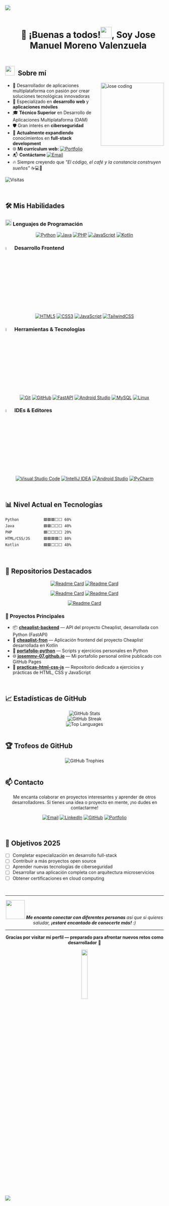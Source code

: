 <!--horizontal divider(gradient)-->
<img src="https://user-images.githubusercontent.com/73097560/115834477-dbab4500-a447-11eb-908a-139a6edaec5c.gif">

<!--h1 without bottom border-->
<div id="user-content-toc">
  <ul align="center">
    <summary><h1 style="display: inline-block">👋 ¡Buenas a todos!<img src="https://media.giphy.com/media/hvRJCLFzcasrR4ia7z/giphy.gif" width="35">, Soy Jose Manuel Moreno Valenzuela</h1></summary>
  </ul>
</div>

<!--About Me-->
## <picture><img src="https://media.giphy.com/media/ObNTw8Uzwy6KQ/giphy.gif" width="30px">&nbsp;</picture> Sobre mí

<img src="https://media.giphy.com/media/qgQUggAC3Pfv687qPC/giphy.gif" 
     width="200px" 
     align="right"
     alt="Jose coding" />

- :dizzy: Desarrollador de aplicaciones multiplataforma con pasión por crear soluciones tecnológicas innovadoras
- :iphone: Especializado en **desarrollo web** y **aplicaciones móviles**
- :mortar_board: **Técnico Superior** en Desarrollo de Aplicaciones Multiplataforma (DAM)
- :shield: Gran interés en **ciberseguridad** 
- :rocket: **Actualmente expandiendo** conocimientos en **full-stack development**
- :globe_with_meridians: **Mi currículum web:** [![Portfolio](https://img.shields.io/static/v1?label=Portfolio&message=josemmv-07.github.io&color=00D4AA&style=flat-square&logo=github)](https://josemmv-07.github.io)
- :mailbox_with_mail: **Contáctame** [![Email](https://img.shields.io/static/v1?label=email&message=josemanuelmorenovalenzuela@gmail.com&color=FF6B6B&style=flat-square&logo=gmail)](mailto:josemanuelmorenovalenzuela@gmail.com)
- :fire: Siempre creyendo que *"El código, el café y la constancia construyen sueños"* :coffee::computer::rocket:

![Visitas](https://komarev.com/ghpvc/?username=josemmv-07&color=blueviolet&style=for-the-badge)

<br>

## 🛠️ Mis Habilidades

### <picture> <img src = "https://github.com/7oSkaaa/7oSkaaa/blob/main/Images/Programming_Languages.gif?raw=true" width = 20px>  </picture> Lenguajes de Programación

<p align="center">
  <a href="https://www.python.org/" target="_blank">
    <img alt="Python" src="https://img.shields.io/badge/Python-3776AB?style=for-the-badge&logo=python&logoColor=white"></a>
  <a href="https://www.java.com/" target="_blank">
    <img alt="Java" src="https://img.shields.io/badge/Java-ED8B00?style=for-the-badge&logo=openjdk&logoColor=white"></a>
  <a href="https://www.php.net/" target="_blank">
    <img alt="PHP" src="https://img.shields.io/badge/PHP-777BB4?style=for-the-badge&logo=php&logoColor=white"></a>
  <a href="https://developer.mozilla.org/en-US/docs/Web/JavaScript" target="_blank">
    <img alt="JavaScript" src="https://img.shields.io/badge/JavaScript-F7DF1E?style=for-the-badge&logo=javascript&logoColor=black"></a>
  <a href="https://kotlinlang.org/" target="_blank">
    <img alt="Kotlin" src="https://img.shields.io/badge/Kotlin-0095D5?style=for-the-badge&logo=kotlin&logoColor=white"></a>
</p>

### <img src = "https://github.com/7oSkaaa/7oSkaaa/blob/main/Images/Front_End.gif?raw=true" width=5%> Desarrollo Frontend

<p align="center">
  <a href="https://developer.mozilla.org/en-US/docs/Web/HTML" target="_blank">
    <img alt="HTML5" src="https://img.shields.io/badge/HTML5-E34F26?style=for-the-badge&logo=html5&logoColor=white"></a>
  <a href="https://www.w3schools.com/css/" target="_blank">
    <img alt="CSS3" src="https://img.shields.io/badge/CSS3-1572B6?style=for-the-badge&logo=css3&logoColor=white"></a>
  <a href="https://developer.mozilla.org/en-US/docs/Web/JavaScript" target="_blank"> 
    <img alt="JavaScript" src="https://img.shields.io/badge/JavaScript-F7DF1E?style=for-the-badge&logo=javascript&logoColor=black"></a>
  <a href="https://tailwindcss.com/" target="_blank">
    <img alt="TailwindCSS" src="https://img.shields.io/badge/Tailwind_CSS-38B2AC?style=for-the-badge&logo=tailwind-css&logoColor=white"></a>
</p>

### <img src = "https://github.com/7oSkaaa/7oSkaaa/blob/main/Images/Software_Tools.gif?raw=true" width=5%> Herramientas & Tecnologías

<p align="center">
  <a href="#"><img alt="Git" src="https://img.shields.io/badge/Git-F05033?style=for-the-badge&logo=git&logoColor=white"></a>
  <a href="#"><img alt="GitHub" src="https://img.shields.io/badge/GitHub-181717?style=for-the-badge&logo=github&logoColor=white"></a>
  <a href="https://fastapi.tiangolo.com/" target="_blank"><img alt="FastAPI" src="https://img.shields.io/badge/FastAPI-009688?style=for-the-badge&logo=fastapi&logoColor=white"></a>
  <a href="https://developer.android.com/studio" target="_blank"><img alt="Android Studio" src="https://img.shields.io/badge/Android_Studio-3DDC84?style=for-the-badge&logo=android-studio&logoColor=white"></a>
  <a href="#"><img alt="MySQL" src="https://img.shields.io/badge/MySQL-4479A1?style=for-the-badge&logo=mysql&logoColor=white"></a>
  <a href="#"><img alt="Linux" src="https://img.shields.io/badge/Linux-FCC624?style=for-the-badge&logo=linux&logoColor=black"></a>
</p>

### <img src = "https://github.com/7oSkaaa/7oSkaaa/blob/main/Images/IDEs.gif?raw=true" width=5%> IDEs & Editores

<p align="center">
  <a href="#"><img alt="Visual Studio Code" src="https://img.shields.io/badge/Visual_Studio_Code-0078D7?style=for-the-badge&logo=visual-studio-code&logoColor=white"></a>
  <a href="#"><img alt="IntelliJ IDEA" src="https://img.shields.io/badge/IntelliJ_IDEA-000000?style=for-the-badge&logo=intellij-idea&logoColor=white"></a>
  <a href="#"><img alt="Android Studio" src="https://img.shields.io/badge/Android_Studio-3DDC84?style=for-the-badge&logo=android-studio&logoColor=white"></a>
  <a href="#"><img alt="PyCharm" src="https://img.shields.io/badge/PyCharm-000000?style=for-the-badge&logo=pycharm&logoColor=white"></a>
</p>

<br>

## 📊 Nivel Actual en Tecnologías

```text
Python           🟩🟩🟩⬜⬜ 60%
Java             🟩🟩⬜⬜⬜ 40%
PHP              🟩⬜⬜⬜⬜ 20%
HTML/CSS/JS      🟩🟩🟩🟩⬜ 80%
Kotlin           🟩🟩⬜⬜⬜ 40%
```

<br>

## 📁 Repositorios Destacados

<div align="center">

[![Readme Card](https://github-readme-stats.vercel.app/api/pin/?username=josemmv-07&repo=cheaplist-backend&theme=radical)](https://github.com/josemmv-07/cheaplist-backend)
[![Readme Card](https://github-readme-stats.vercel.app/api/pin/?username=josemmv-07&repo=cheaplist-fron&theme=radical)](https://github.com/josemmv-07/cheaplist-fron)

[![Readme Card](https://github-readme-stats.vercel.app/api/pin/?username=josemmv-07&repo=portafolio-python&theme=radical)](https://github.com/josemmv-07/portafolio-python)
[![Readme Card](https://github-readme-stats.vercel.app/api/pin/?username=josemmv-07&repo=josemmv-07.github.io&theme=radical)](https://github.com/josemmv-07/josemmv-07.github.io)

[![Readme Card](https://github-readme-stats.vercel.app/api/pin/?username=josemmv-07&repo=practicas-html-css-js&theme=radical)](https://github.com/josemmv-07/practicas-html-css-js)

</div>

### 🚀 Proyectos Principales

- 📦 **[cheaplist-backend](https://github.com/josemmv-07/cheaplist-backend)** — API del proyecto Cheaplist, desarrollada con Python (FastAPI)
- 📱 **[cheaplist-fron](https://github.com/josemmv-07/cheaplist-fron)** — Aplicación frontend del proyecto Cheaplist desarrollada en Kotlin
- 🐍 **[portafolio-python](https://github.com/josemmv-07/portafolio-python)** — Scripts y ejercicios personales en Python
- 🌐 **[josemmv-07.github.io](https://github.com/josemmv-07/josemmv-07.github.io)** — Mi portafolio personal online publicado con GitHub Pages
- 🧪 **[practicas-html-css-js](https://github.com/josemmv-07/practicas-html-css-js)** — Repositorio dedicado a ejercicios y prácticas de HTML, CSS y JavaScript

<br>

## 📈 Estadísticas de GitHub

<div align="center">
  <img src="https://github-readme-stats.vercel.app/api?username=josemmv-07&show_icons=true&theme=radical&hide_border=true&count_private=true" alt="GitHub Stats" />
</div>

<div align="center">
  <img src="https://github-readme-streak-stats.herokuapp.com/?user=josemmv-07&theme=radical&hide_border=true" alt="GitHub Streak" />
</div>

<div align="center">
  <img src="https://github-readme-stats.vercel.app/api/top-langs/?username=josemmv-07&layout=compact&theme=radical&hide_border=true" alt="Top Languages" />
</div>

<br>

## 🏆 Trofeos de GitHub

<div align="center">
  <img src="https://github-profile-trophy.vercel.app/?username=josemmv-07&theme=radical&no-frame=true&no-bg=false&margin-w=4" alt="GitHub Trophies" />
</div>

<br>

## 📫 Contacto

<div align="center">

Me encanta colaborar en proyectos interesantes y aprender de otros desarrolladores. Si tienes una idea o proyecto en mente, ¡no dudes en contactarme!

[![Email](https://img.shields.io/badge/Email-FF6B6B?style=for-the-badge&logo=gmail&logoColor=white)](mailto:josemanuelmorenovalenzuela@gmail.com)
[![LinkedIn](https://img.shields.io/badge/LinkedIn-0077B5?style=for-the-badge&logo=linkedin&logoColor=white)](https://www.linkedin.com/in/jose-manuel-moreno-valenzuela-ba44722a5/)
[![GitHub](https://img.shields.io/badge/GitHub-181717?style=for-the-badge&logo=github&logoColor=white)](https://github.com/josemmv-07)
[![Portfolio](https://img.shields.io/badge/Portfolio-00D4AA?style=for-the-badge&logo=github&logoColor=white)](https://josemmv-07.github.io)

</div>

<br>

## 🎯 Objetivos 2025

- [ ] Completar especialización en desarrollo full-stack
- [ ] Contribuir a más proyectos open source
- [ ] Aprender nuevas tecnologías de ciberseguridad
- [ ] Desarrollar una aplicación completa con arquitectura microservicios
- [ ] Obtener certificaciones en cloud computing

<br>

---

<div align="center">
  <img src="https://media.giphy.com/media/LnQjpWaON8nhr21vNW/giphy.gif" width="60"> <em><b>Me encanta conectar con diferentes personas</b> así que si quieres saludar, <b>¡estaré encantado de conocerte más!</b> :)</em>
</div>

---

<div align="center">
  
**Gracias por visitar mi perfil — preparado para afrontar nuevos retos como desarrollador** 🚀

<img src="https://media.giphy.com/media/jpVnC65DmYeyRL4LHS/giphy.gif" width="20%">

</div>

<!--horizontal divider(gradient)-->
<img src="https://user-images.githubusercontent.com/73097560/115834477-dbab4500-a447-11eb-908a-139a6edaec5c.gif">

